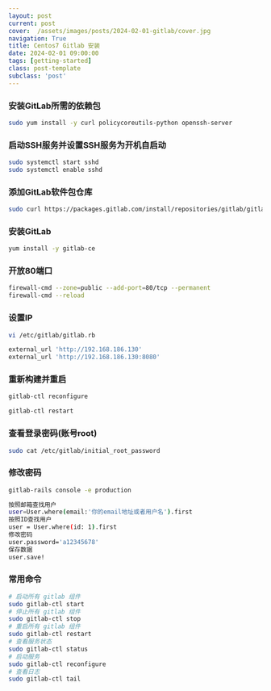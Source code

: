 ```yaml
---
layout: post
current: post
cover:  /assets/images/posts/2024-02-01-gitlab/cover.jpg
navigation: True
title: Centos7 Gitlab 安装
date: 2024-02-01 09:00:00
tags: [getting-started]
class: post-template
subclass: 'post'
---
```



### 安装GitLab所需的依赖包

```bash
sudo yum install -y curl policycoreutils-python openssh-server
```

### 启动SSH服务并设置SSH服务为开机自启动

```bash
sudo systemctl start sshd
sudo systemctl enable sshd
```

### 添加GitLab软件包仓库
```bash
sudo curl https://packages.gitlab.com/install/repositories/gitlab/gitlab-ce/script.rpm.sh | sudo bash
```

### 安装GitLab
```bash
yum install -y gitlab-ce
```

### 开放80端口
```bash
firewall-cmd --zone=public --add-port=80/tcp --permanent
firewall-cmd --reload
```

### 设置IP
```bash
vi /etc/gitlab/gitlab.rb

external_url 'http://192.168.186.130'
external_url 'http://192.168.186.130:8080'
```
### 重新构建并重启
```bash
gitlab-ctl reconfigure

gitlab-ctl restart
```

### 查看登录密码(账号root)
```bash
sudo cat /etc/gitlab/initial_root_password
```

### 修改密码
```bash
gitlab-rails console -e production

按照邮箱查找用户
user=User.where(email:'你的email地址或者用户名').first
按照ID查找用户
user = User.where(id: 1).first
修改密码
user.password='a12345678'
保存数据
user.save!
```

### 常用命令
```bash
# 启动所有 gitlab 组件
sudo gitlab-ctl start    
# 停止所有 gitlab 组件
sudo gitlab-ctl stop        
# 重启所有 gitlab 组件
sudo gitlab-ctl restart        
# 查看服务状态
sudo gitlab-ctl status        
# 启动服务
sudo gitlab-ctl reconfigure        
# 查看日志
sudo gitlab-ctl tail        
```
